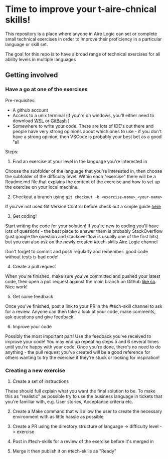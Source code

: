 # Time to improve your t-aire-chnical skills!

This repository is a place where anyone in Aire Logic can set or complete small technical exercises in order to improve their proficiency in a particular language or skill set.

The goal for this repo is to have a broad range of technical exercises for all ability levels in multiple languages


## Getting involved

### Have a go at one of the exercises

Pre-requisites:
* A github account
* Access to a unix terminal (if you're on windows, you'll either need to download [WSL](https://learn.microsoft.com/en-us/windows/wsl/install) or [GitBash](https://gitforwindows.org/) )
* Somewhere to write your code. There are lots of IDE's out there and people have very strong opinions about which ones to use - if you don't have a strong opinion, then VSCode is probably your best bet as a good "all

Steps:
    
1. Find an exercise at your level in the language you're interested in

Choose the subfolder of the language that you're interested in, then choose the subfolder of the difficulty level. Within each "exercise" there will be a Readme.md file that explains the content of the exercise and how to set up the exercise on your local machine.

2. Checkout a branch using `git checkout -b <exercise-name>_<your-name>`

If you've not used Git Version Control before check out a simple guide [here](https://linuxhint.com/git_tutorial_beginners/)

3. Get coding!

Start writing the code for your solution! If you're new to coding you'll have lots of questions - the best place to answer them is probably StackOverflow (just google the question and stackoverflow is usually one of the first hits) but you can also ask on the newly created #tech-skills Aire Logic channel

Don't forget to commit and push regularly and remember: good code without tests is bad code!

4. Create a pull request

When you're finished, make sure you've committed and pushed your latest code, then open a pull request against the main branch on Github [like so](https://docs.github.com/en/pull-requests/collaborating-with-pull-requests/proposing-changes-to-your-work-with-pull-requests/creating-a-pull-request). Nice work!

5. Get some feedback

Once you've finished, post a link to your PR in the #tech-skill channel to ask for a review. Anyone can then take a look at your code, make comments, ask questions and give feedback

6. Improve your code

Possibly the most important part! Use the feedback you've received to improve your code! You may end up repeating steps 5 and 6 several times until you're happy with your code. Once you're done, there's no need to do anything - the pull request you've created will be a good reference for others wanting to try the exercise if they're stuck or looking for inspiration!


### Creating a new exercise

1. Create a set of instructions

These should full explain what you want the final solution to be. To make this as "realistic" as possible try to use the business language in tickets that you're familiar with, e.g. User stories, Acceptance criteria etc.

2. Create a Make command that will allow the user to create the necessary environment with as little hassle as possible

3. Create a PR using the directory structure of language -> difficulty level -> exercise

4. Post in #tech-skills for a review of the exercise before it's merged in

5. Merge it then publish it on #tech-skills as "Ready"
